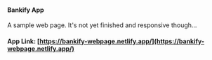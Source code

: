 #### Bankify App

A sample web page. It's not yet finished and responsive though...

#### App Link: [https://bankify-webpage.netlify.app/](https://bankify-webpage.netlify.app/)
